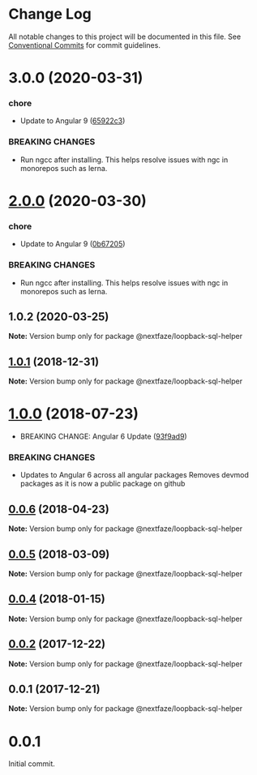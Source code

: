 # Change Log

All notable changes to this project will be documented in this file.
See [Conventional Commits](https://conventionalcommits.org) for commit guidelines.

# 3.0.0 (2020-03-31)


### chore

* Update to Angular 9 ([65922c3](https://github.com/NextFaze/npm-modules/commit/65922c3b464f9f035f38e3bc8dc07a063f7fd501))


### BREAKING CHANGES

* Run ngcc after installing.
This helps resolve issues with ngc in monorepos such as lerna.





# [2.0.0](https://github.com/NextFaze/npm-modules/compare/@nextfaze/loopback-sql-helper@1.0.2...@nextfaze/loopback-sql-helper@2.0.0) (2020-03-30)


### chore

* Update to Angular 9 ([0b67205](https://github.com/NextFaze/npm-modules/commit/0b67205e48aae8a496f85f1bdff945e29c375bf0))


### BREAKING CHANGES

* Run ngcc after installing.
This helps resolve issues with ngc in monorepos such as lerna.





## 1.0.2 (2020-03-25)

**Note:** Version bump only for package @nextfaze/loopback-sql-helper





## [1.0.1](https://gitlab.nextfaze.com/nextfaze/npm-module-seed/compare/@nextfaze/loopback-sql-helper@1.0.0...@nextfaze/loopback-sql-helper@1.0.1) (2018-12-31)

**Note:** Version bump only for package @nextfaze/loopback-sql-helper





<a name="1.0.0"></a>
# [1.0.0](https://gitlab.nextfaze.com/nextfaze/npm-module-seed/compare/@nextfaze/loopback-sql-helper@0.0.6...@nextfaze/loopback-sql-helper@1.0.0) (2018-07-23)


* BREAKING CHANGE: Angular 6 Update ([93f9ad9](https://gitlab.nextfaze.com/nextfaze/npm-module-seed/commit/93f9ad9))


### BREAKING CHANGES

* Updates to Angular 6 across all angular packages
Removes devmod packages as it is now a public package on github




<a name="0.0.6"></a>
## [0.0.6](https://gitlab.nextfaze.com/nextfaze/npm-module-seed/compare/@nextfaze/loopback-sql-helper@0.0.5...@nextfaze/loopback-sql-helper@0.0.6) (2018-04-23)




**Note:** Version bump only for package @nextfaze/loopback-sql-helper

<a name="0.0.5"></a>
## [0.0.5](https://gitlab.nextfaze.com/nextfaze/npm-module-seed/compare/@nextfaze/loopback-sql-helper@0.0.4...@nextfaze/loopback-sql-helper@0.0.5) (2018-03-09)




**Note:** Version bump only for package @nextfaze/loopback-sql-helper

<a name="0.0.4"></a>
## [0.0.4](https://gitlab.nextfaze.com/nextfaze/npm-module-seed/compare/@nextfaze/loopback-sql-helper@0.0.3...@nextfaze/loopback-sql-helper@0.0.4) (2018-01-15)




**Note:** Version bump only for package @nextfaze/loopback-sql-helper

<a name="0.0.2"></a>
## [0.0.2](https://gitlab.nextfaze.com/nextfaze/npm-module-seed/compare/@nextfaze/loopback-sql-helper@0.0.1...@nextfaze/loopback-sql-helper@0.0.2) (2017-12-22)




**Note:** Version bump only for package @nextfaze/loopback-sql-helper

<a name="0.0.1"></a>
## 0.0.1 (2017-12-21)




**Note:** Version bump only for package @nextfaze/loopback-sql-helper

# 0.0.1

Initial commit.
